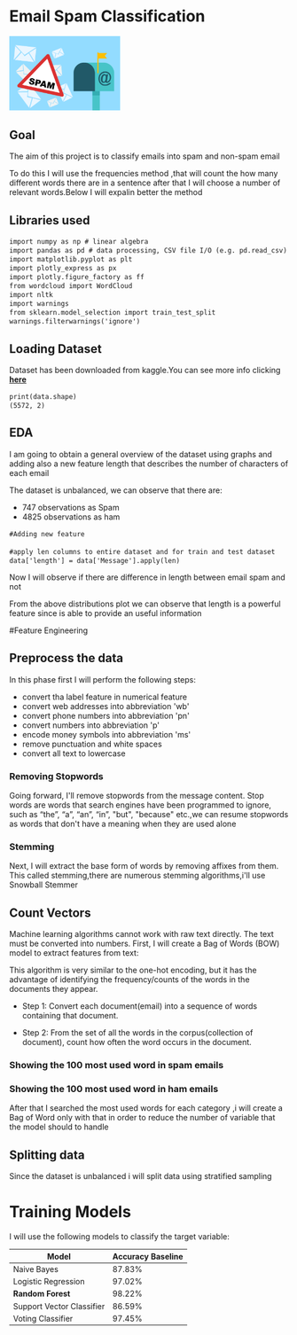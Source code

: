 # Email Spam Classification

<img src="/images/email-spam.png" width="200" >

## Goal

The aim of this project is to classify emails into spam and non-spam email 

To do this I will use the frequencies method ,that will count the how many different words there are in a sentence after that I will choose a number of relevant words.Below I will expalin better the method

## Libraries used

```
import numpy as np # linear algebra
import pandas as pd # data processing, CSV file I/O (e.g. pd.read_csv)
import matplotlib.pyplot as plt
import plotly_express as px
import plotly.figure_factory as ff
from wordcloud import WordCloud
import nltk
import warnings
from sklearn.model_selection import train_test_split
warnings.filterwarnings('ignore')

```

## Loading Dataset

Dataset has been downloaded from kaggle.You can see more info clicking **[here](https://www.kaggle.com/datasets/uciml/sms-spam-collection-dataset)**
```
print(data.shape)
(5572, 2)
```

## EDA
I am going to obtain a general overview of the dataset using graphs and adding also a new feature length that describes the number of characters of each email

The dataset is unbalanced, we can observe that there are:
- 747 observations as Spam
- 4825 observations as ham

```
#Adding new feature

#apply len columns to entire dataset and for train and test dataset
data['length'] = data['Message'].apply(len)
```
Now I  will observe if there are difference in length between email spam and not

From the above distributions plot we can observe that length is a powerful feature since is able to provide an useful information

#Feature Engineering

## Preprocess the data

In this phase first I will perform the following steps:
- convert tha label feature in numerical feature 
- convert web addresses into abbreviation 'wb'
- convert  phone numbers into abbreviation 'pn'
- convert  numbers into abbreviation 'p'
-  encode  money symbols into abbreviation 'ms'
- remove punctuation and white spaces
- convert all text to lowercase

### Removing Stopwords

Going forward, I'll remove stopwords from the message content. Stop words are words that search engines have been programmed to ignore, such as “the”, “a”, “an”, “in”, "but", "because" etc.,we can resume stopwords as words that don't have a meaning when they are used alone

### Stemming

Next, I will extract the base form of words by removing affixes from them. This called stemming,there are numerous stemming algorithms,i'll use Snowball Stemmer


## Count Vectors

Machine learning algorithms cannot work with raw text directly. The text must be converted into numbers.
First, I will create a Bag of Words (BOW) model to extract features from text:

This algorithm is very similar to the one-hot encoding, but it has the advantage of identifying the frequency/counts of the words in the documents they appear.

- Step 1: Convert each document(email) into a sequence of words containing that document.

- Step 2: From the set of all the words in the corpus(collection of document), count how often the word occurs in the document.

### Showing the  100 most used word in spam emails

### Showing the  100 most used word in ham emails

After that I searched the most used words for each category ,i will create a Bag of Word only with  that in order to reduce the number of variable that the model should  to handle

## Splitting data
Since the dataset is unbalanced i will split data using stratified sampling

# Training Models

I will use the following models to classify the target variable:

|Model|Accuracy Baseline|
|-----|--------|
|Naive Bayes| 87.83%|
|Logistic Regression| 97.02%|
|**Random Forest**| 98.22%| 
|Support Vector Classifier| 86.59%| 
|Voting Classifier |97.45%|
